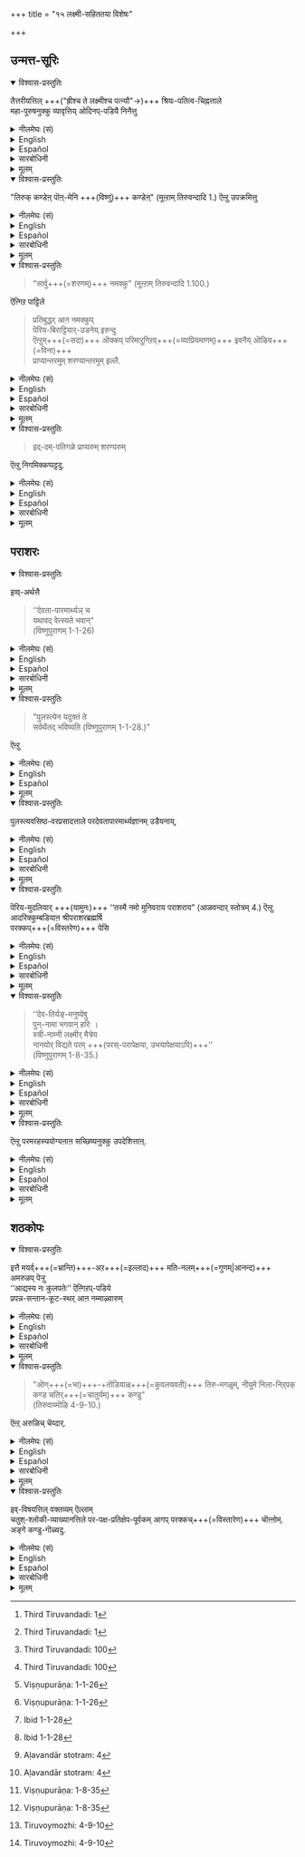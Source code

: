 +++
title = "१५ लक्ष्मी-सहिततया विशेषः"

+++
## उन्मत्त-सूरिः
<details open><summary>विश्वास-प्रस्तुतिः</summary>

तैत्तरीयत्तिल् +++("ह्रीश्च ते लक्ष्मीश्च पत्न्यौ"→)+++ श्रियः-पतित्व-चिह्नत्ताले  
महा-पुरुषनुक्कु व्यावृत्तिय् ओदिनप्-पडियै निनैत्तु
</details>

<details><summary>नीलमेघः (सं)</summary>

तैत्तिरीये +++("ह्रीश्च ते लक्ष्मीश्च पत्न्यौ"→)+++ श्रियः-पतित्वेन चिह्नेन  
परम-पुरुषस्य व्यावृत्तेर् आम्नान-प्रकारम् अनुसंधाय  
</details>

<details><summary>English</summary>

Having in mind the passage in Taittiriya  
which describes the Supreme Deity as being the Lord of Lakṣmī ,  
the Alwar understands that this description excludes other gods and exclaims:-
</details>

<details><summary>Español</summary>

Having in mind the passage in Taittiriya  
which describes the Supreme Deity as being the Lord of Lakṣmī ,  
the Alwar understands that this description excludes other gods and exclaims:-
</details>

<details><summary>सारबोधिनी</summary>

श्रियःपतित्वलिङ्गत्ताले परतत्वत्तुक्कु तैत्तिरीयत्तिले देवतान्तरव्यावृत्तियैच्चॊल्लुम् श्रुतियै अनुसरित्तु पेयाऴ्वारुम् श्रियःपतिये शरण्यनुम् प्राप्यनुमॆऩ्ऱु निष्कर्षित्तारॆऩ्गिऱार् तैत्तिरीयत्तिलित्यादिना । श्रियः पतित्वचिह्नत्ताले - ‘‘ह्रीश्च ते लक्ष्मीश्च पत्न्यौ’’ ऎऩ्गिऱ विडत्तिल् सॊऩ्ऩ लक्ष्मीपतित्वरूपमाऩ वडैयाळत्ताले; व्यावर्तकधर्मत्ताले यॆऩ्ऱबडि. महापुरुषनुक्कु - ‘‘वेदाहमेतं पुरुषं महान्तं’’ ऎऩ्ऱु कीऴनुवाकत्तिल् सॊऩ्ऩ परमपुरुषनुक्कु. व्यावृत्तियोदिनबडियै निनैत्तु - देवतान्तरव्यावृत्तिसॊऩ्ऩबडियै निनैत्तु. 
</details>

<details><summary>मूलम्</summary>

तैत्तरीयत्तिल् श्रियः पतित्वचिह्नत्ताले महापुरुषनुक्कु व्यावृत्तियोदिनप्पडियै निनैत्तु
</details>

<details open><summary>विश्वास-प्रस्तुतिः</summary>

"तिरुक् कण्डेऩ् पॊऩ्-मेनि +++(विष्णुं)+++ कण्डेऩ्" (मूऩ्ऱाम् तिरुवन्दादि 1.) ऎऩ्ऱु उपक्रमित्तु 
</details>

<details><summary>नीलमेघः (सं)</summary>

“71 श्रियम् अद्राक्षं हिरण्मय-विग्रहम् अद्राक्षम्" इत्य् उपक्रम्य 
</details>

<details><summary>English</summary>

"I have [^f247] seen Lakṣmī  
and the form of the Lord shining like gold on which she rests."
</details>

<details><summary>Español</summary>

"I have [^f247] seen Lakṣmī  
and the form of the Lord shining like gold on which she rests."
</details>

<details><summary>सारबोधिनी</summary>

तिरुक्कण्डेऩ् पॊन्मेनि कण्डेऩ् इति । ऎऩ्ऩाऴिवण्णन्बाल् - ऎनक्कु असाधारणस्वामियाय् समुद्रम्बोले श्यामळमाऩ देवताविशेषत्तिऩ् पक्कल्, मुदलिले तिरुवैक्कण्डेऩ् - अदावदु लक्ष्मियैक् कण्डेऩ्. अनन्तरम् ‘‘हिरण्मयः पुरुषः आदित्यवर्णमित्यादिगळिल् सॊल्लप्पट्ट पॊऩ् मेनि कण्डेऩ्; पॊऩ् - पॊन्बोले स्पृहणीयमाऩ, मेनि - दिव्यमङ्गळविग्रहत्तै, कण्डेनॆऩ्ऱबडि, ऎऩ्ऱुबक्रमित्तु - मूऩ्ऱाम् तिरुवन्दादियै आरम्बित्तु, 
</details>

<details><summary>मूलम्</summary>

"तिरुक्कण्डेऩ् पॊन्मेनि कण्डेऩ्" (मूऩ्ऱाम् तिरुवन्दादि 1.) ऎऩ्ऱु उपक्रमित्तु 
</details>

<details open><summary>विश्वास-प्रस्तुतिः</summary>

> "सार्वु+++(=शरणम्)+++ नमक्कु" (मूऩ्ऱाम् तिरुवन्दादि 1.100.) 

ऎऩ्गिऱ पाट्टिले 

> प्रतिबुद्धर् आऩ नमक्कुप्  
पॆरिय-बिराट्टियार्-उडनेय् इरुन्दु  
ऎऩ्ऱुम्+++(=सदा)+++ ऒक्कप् परिमाऱुगिऱव्+++(=व्याप्रियमाणम्)+++ इवनैय् ऒऴिय+++(=विना)+++  
प्राप्यान्तरमुम् शरण्यान्तरमुम् इल्लै. 
</details>

<details><summary>नीलमेघः (सं)</summary>

“72 शार्वुनमक्कु " ( अपाश्रयोऽस्माकम् ) इति गाथायाम्, 

> 'प्रतिबुद्धानाम् अस्माकं श्रीमहालक्ष्म्या सहावस्थाय  
> (रक्षणे ) व्याप्रियमाणम् इमं विना  
> प्राप्यान्तरं शरण्यान्तरं च नास्ति ; 
</details>

<details><summary>English</summary>

Beginning with this verse he concludes with the statement that 

> " for wise men it is only Bhagavān  
> who ever acts in conjunction with Lakṣmī  
> that is both refuge and goal." 

This he declares in the following verse :- 

> "Our refuge[^f248] is the goddess  
> residing in the beautiful lotus covered with honey,  
> who has long eyes and shines with a splendour  
> which throws into the shade the lightning seated in the black cloud  
> and who fascinates (with her beauty) the God armed with the discus  
> and wearing the garland of tulasi on his broad chest." 

</details>

<details><summary>Español</summary>

Beginning with this verse he concludes with the statement that 

> " for wise men it is only Bhagavān  
> who ever acts in conjunction with Lakṣmī  
> that is both refuge and goal." 

This he declares in the following verse :- 

> "Our refuge[^f248] is the goddess  
> residing in the beautiful lotus covered with honey,  
> who has long eyes and shines with a splendour  
> which throws into the shade the lightning seated in the black cloud  
> and who fascinates (with her beauty) the God armed with the discus  
> and wearing the garland of tulasi on his broad chest." 

</details>

<details><summary>सारबोधिनी</summary>

सार्वु नमक्कॆऩ्गिऱबाट्टिले - सार्वु नमक्कॆऩ्गिऱ समापनगाथैयिले, तण्डुऴाय्दार्वाऴ्वरैमार्बऩ् - कुळिर्न्द तिरुत्तुऴायैयुडैय पुष्पमालैवर्तिक्कुमदाय् पर्वतवद्विस्तीर्णमाऩ तिरुमार्बैयुडैय सर्वेश्वरनुम्, ताऩ् मयङ्गुम् - अवऩ् तानुम् मयङ्गुम्बडियाऩ, वण्दामरैनॆडुङ्गण् - विलक्षणतामरसदीर्घनेत्रैयाऩ, तेनमरुम्बूमेल् तिरु - मधुस्यन्दियाऩ कमलपुष्पत्तिल् वसिक्कुमवळानबिराट्टियुमे, नमक्कु - प्रतिबुद्धराऩ नमक्कु, ऎऩ्ऱुम् - आश्रयणीयदशैयिलुम् प्राप्यदशैयिलुम्, सार्वु - प्रतिसंबन्धियाऩ शरण्यमुम् प्राप्यमुम्, वेऱिल्लै यॆऩ्ऱबडि. इत्येतादृशार्थकमाऩ समापनगाथैयिले यॆऩ्ऱबडि. प्रतिबुद्धराऩ नमक्कु इति । पाट्टिल् नमक्कु ऎऩ्ऱुसॊऩ्ऩ अस्मच्छब्दम् सर्वनामशब्दमागैयाले भगवानुम् पिराट्टियुमे सर्वदा अपाश्रयमॆऩ्ऱु निष्कर्षिक्कुम्बडियाऩ बोधवत्परमागैयाले प्रतिबुद्धराऩ नमक्कु ऎऩ्ऱु विशेषित्तुच् चॊऩ्ऩदु. ऎऩ्ऱुमॊक्कप्परिमाऱुगिऱ - ऎक्कालत्तिलुम् तुल्यमागवे अनुग्रहम् पण्णुगिऱ. ऎऩ्ऱुम् सार्वु ऎन्बदाल् फलितमाऩ ववधारणत्तिनर्थत्तै मुदलिले काट्टुगिऱार् - इवनै यॊऴिय प्राप्यान्तरमुम् शरण्यान्तरमुमिल्लै इति । 
</details>

<details><summary>मूलम्</summary>

"सार्वु नमक्कु" (मूऩ्ऱाम् तिरुवन्दादि 1.100.) ऎऩ्गिऱ पाट्टिले प्रतिबुद्धराऩ नमक्कुप् पॆरियबिराट्टियारुडनेयिरुन्दु ऎऩ्ऱुमॊक्कप् परिमाऱुगिऱ विवनैयॊऴिय प्राप्यान्तरमुम् शरण्यान्तरमुमिल्लै. 
</details>

<details open><summary>विश्वास-प्रस्तुतिः</summary>

> इद्-दम्-पतिगळे प्राप्यरुम् शरण्यरुम् 

ऎऩ्ऱु निगमिक्कप्पट्टदु.  
</details>

<details><summary>नीलमेघः (सं)</summary>

> इमौ दम्पती एव प्राप्यौ शरण्यौ च' 

इति न्यगम्यत । 

</details>

<details><summary>English</summary>

The conclusion has been arrived at that this couple (Bhagavān and Śrī) are our goal of attainment and our refuge.
</details>

<details><summary>Español</summary>

The conclusion has been arrived at that this couple (Bhagavān and Śrī) are our goal of attainment and our refuge.
</details>

<details><summary>सारबोधिनी</summary>

अपाश्रयार्थकमाऩ सार्वु शब्दत्तिनर्थत्तै प्रकृतानुगुणमाग विवरिक्किऱार् - इत्दंपतिकळे प्राप्यरुम् शरण्यरुमॆऩ्ऱु निगमिक्कप् पट्टदु इति । इदनाल् प्रबन्धोपक्रमत्तिले ‘‘आकारिणस्तु विज्ञानमाकारज्ञानपूर्वकं । तेनाकारं श्रियं ज्ञात्वा’’ ऎऩ्गिऱबडिये स्वरूपनिरूपकधर्मङ्गळिल् प्रधानैयाऩ पिराट्टियै मुदलिले कण्डु भगवत्स्वरूपादिगळैप् परक्कप्पेसि उपसंहारत्तिल् अन्द श्रियःपतिये नमक्कु सार्वॆऩ्ऱु निगमनम् सॆय्दिरुप्पदाल् उपक्रमोपसंहारलिङ्गङ्गळाले इव्वाऴ्वार्, तिरुमङ्गैयाऴ्वारुम् पॆरियाऴ्वारुम् नीलमेघश्यामलरूपने परतत्त्वमॆऩ्ऱु निष्कर्षित्तदुबोल् श्रियःपतिये परतत्त्वमॆऩ्ऱु निष्कर्षित्तारॆऩ्ऩुमिडम् सुव्यक्तमागिऱदु.   
</details>

<details><summary>मूलम्</summary>

इद्दम्पतिगळे प्राप्यरुम् शरण्यरुम् ऎऩ्ऱु निगमिक्कप्पट्टदु.  
</details>

[^f247]: Third Tiruvandadi: 1

[^f248]: Third Tiruvandadi: 100

## पराशरः

<details open><summary>विश्वास-प्रस्तुतिः</summary>

इव्व्-अर्थत्तै 

> ‘‘देवता-पारमार्थ्यञ् च  
> यथावद् वेत्स्यते भवान्"  
> (विष्णुपुराणम् 1-1-26)
</details>

<details><summary>नीलमेघः (सं)</summary>

इममर्थं

> ‘‘देवता-पारमार्थ्यञ् च  
> यथावद् वेत्स्यते भवान्"  
> (विष्णुपुराणम् 1-1-26)

</details>

<details><summary>English</summary>

"You will[^f250] understand the truth about the Supreme Deity." 
</details>

<details><summary>Español</summary>

"You will[^f250] understand the truth about the Supreme Deity." 
</details>

<details><summary>सारबोधिनी</summary>

इद्दंपतिकळे शरण्यरुम् प्राप्यरुमॆऩ्ऩुमिडत्तै पराशरब्रह्मर्षियुम् अरुळिच् चॆय्दारॆऩ्गिऱार् इव्वर्थत्तै इत्यादिना । ‘‘देवतापारमार्थ्यं च यथावद्वेत्स्यते भवाऩ्’’ऎन्बदु पुलस्त्यरुडैय वरप्रदानवचनम्. ‘‘पुलस्त्येन यदुक्तं ते सर्वथैतद्भविष्यति’’ ऎन्बदु वसिष्ठरुडैय वरप्रदानवचनम्. 
</details>

<details><summary>मूलम्</summary>

इव्वर्थत्तै ‘‘देवतापारमार्थ्यञ्च यथावद्वेत्स्यते भवान्" (विष्णुपुराणम् 1-1-26)
</details>

<details open><summary>विश्वास-प्रस्तुतिः</summary>

> "पुलस्त्येन यदुक्तं ते  
> सर्वथैतद् भविष्यति (विष्णुपुराणम् 1-1-28.)” 

ऎऩ्ऱु
</details>

<details><summary>नीलमेघः (सं)</summary>

> "पुलस्त्येन यदुक्तं ते  
> सर्वथैतद् भविष्यति (विष्णुपुराणम् 1-1-28.)” 
</details>

<details><summary>English</summary>

"What Was[^f251] said to you by Pulastya will certainly become true."  
</details>

<details><summary>Español</summary>

"What Was[^f251] said to you by Pulastya will certainly become true."  
</details>

<details><summary>मूलम्</summary>

"पुलस्त्येन यदुक्तं ते सर्वथैतद्भविष्यति (विष्णुपुराणम् 1-1-28.)” ऎऩ्ऱु
</details>

<details open><summary>विश्वास-प्रस्तुतिः</summary>

पुलस्त्यवसिष्ठ-वरप्रसादत्ताले परदेवतापारमार्थ्यज्ञानम् उडैयनाय्, 
</details>

<details><summary>नीलमेघः (सं)</summary>

इति पुलस्त्यवसिष्ठप्रसादलब्ध-परदेवता-पारमार्थ्य-ज्ञानवान्,  
</details>

<details><summary>English</summary>

(This sage, Parāśara, obtained the knowledge concerning the Supreme Deity  
by the grace of Pulastya and Vasiṣṭa who gave him this boon.)
</details>

<details><summary>Español</summary>

(This sage, Parāśara, obtained the knowledge concerning the Supreme Deity  
by the grace of Pulastya and Vasiṣṭha who gave him this boon.)
</details>

<details><summary>सारबोधिनी</summary>

ऎऩ्ऱु - एतच्छ्लोकप्रतिपाद्यमाऩ, पुलस्त्यवसिष्ठवरप्रसादत्ताले परदेवतापारमार्थ्यज्ञानमुडैयनायिति । कालविशेषत्तिले पराशरब्रह्मर्षि, वसिष्ठर् तमक्कु पितामहनॆऩ्ऱुम्, तनक्कु पिदावाऩ शक्ति ऒरु राक्षसनाल् कॊल्लप्पट्टानॆऩ्ऱुम् वसिष्ठरिडत्तिले केट्टु कोपाविष्टराय् सर्वराक्षसर्गळैयुम् कॊल्ल निनैत्तु ऒरु यागविशेषत्तैप् पण्णुम्बोदु वसिष्ठभगवान् यागस्थलत्तिऱ्‌कु वन्दु पराशररैप् पार्त्तु, यारो ऒरु राक्षसऩ् उऩ् तगप्पनैक् कॊऩ्ऱदऱ्‌काग सर्वराक्षसर्गळैयुम् कॊल्वदु ब्रह्मवित्ताऩ उनक्कुत्तगादॆऩ्ऱु सॊऩ्ऩवुडऩ्, अवर् यागसंरंभत्तिनिऩ्ऱुम् झटिति उपरतराग, अदैक् कण्ड अप्पोदु अङ्गु वन्द पुलस्त्यभगवान् ‘‘देवतापारमार्थ्यं च’’ इत्यादि वचनत्तै प्रसादित्तार्. अप्पोदु वसिष्ठभगवानुम् इन्द वरप्रदानत्तैक् केट्टु ‘‘पुलस्त्येन’’ इत्यादियाल् पुलस्त्यानुगृहीतं यद्देवतापारमार्थ्यादिवेदनं एतत्सर्वं तव भविष्यति ऎऩ्ऱु अनुग्रहित्तार् ऎऩ्गिऱ विष्णुपुराणकथैयै इङ्गे अनुसन्धिप्पदु.  
इप्पडि इवरै उभयवरप्रसादलब्धज्ञानरॆऩ्ऱदाल् इतरमहर्षिकळैक् काट्टिलुमिवर् उत्कृष्टतमरॆऩ्ऱुम्, इवररुळिच्चॆय्ददॆल्लाम् परमार्थतममॆऩ्ऱुम् ज्ञापिक्कप्पट्टदु.
</details>

<details><summary>मूलम्</summary>

पुलस्त्यवसिष्ठ-वरप्रसादत्ताले परदेवतापारमार्थ्यज्ञानमुडैयनाय्, 
</details>

<details open><summary>विश्वास-प्रस्तुतिः</summary>

पॆरिय-मुदलियार् +++(यामुनः)+++ ‘‘तस्मै नमो मुनिवराय पराशराय” (आळवन्दार् स्तोत्रम् 4.) ऎऩ्ऱु आदरिक्कुम्बडियाऩ श्रीपराशरब्रह्मर्षि  
परक्कप्+++(=विस्तरेण)+++ पेसि 
</details>

<details><summary>नीलमेघः (सं)</summary>

श्रीभगवद्यासुनपादैः "85 तस्मै नमो मुनिवराय पराशराय" इत्याद्रियमाणः श्री-पराशरब्रह्मर्पिर् विस्तरेण प्रतिपाद्य, 
</details>

<details><summary>English</summary>

Our great ācārya , ŚrīYamunamuni, also speaks of Parāśara with the greatest regard in 'I bow to Parāśara[^f252] the best of sages." 

</details>

<details><summary>Español</summary>

Our great ācārya , ŚrīYamunamuni, also speaks of Parāśara with the greatest regard in 'I bow to Parāśara[^f252] the best of sages." 
</details>

<details><summary>सारबोधिनी</summary>

इवरुक्कु वेऱु विशेषत्तैयुम् काट्टुगिऱार् पॆरियमुदलियार् इत्यादिना । पॆरियमुदलियार् - आळवन्दार्. ऎऩ्ऱादरिक्कुम्बडियाऩ - मुनिवररॆऩ्ऱु नमस्कारपूर्वकमाग आदरिक्कुम्बडियाऩ. इदनाल् इतरमहर्षिकळैक्काट्टिलुम् इवरुक्कु नम् पूर्वाचार्यादरणरूपमाऩ उत्कर्षम् सॊल्लप्पट्टदु. इदु श्रीभाष्यत्तिल् पुलस्त्यवसिष्ठवरप्रसादलब्धपरदेवतापारमार्थ्यज्ञानवतो भगवतः पराशरात्’’ ऎऩ्गिऱ भाष्यकारादरणत्तुक्कु मुपलक्षणम्. 

पराशरब्रह्मर्षि इति । इङ्गु ब्रह्मर्षि ऎऩ्गिऱ पदम् ब्रह्मसाक्षात्कारवत्तैयैच् चॊल्लुगिऱदु. परक्कप्पेसि इति । इव्वर्थत्तै परक्कप्पेसि ऎऩ्ऱन्वयम्. ‘‘नित्यैवेषा जगन्माता विष्णोश्श्रीरनपायिनी’’ ऎऩ्ऱु प्राप्यप्रापकदशैयिलिवळुक्कु अनपायत्वम् सॊल्लि ‘‘यथा सर्वगतो विष्णुः’’ इत्यादियाले समानधर्मत्वत्तै युपपादित्तु ऎऩ्ऱबडि.
</details>

<details><summary>मूलम्</summary>

पॆरियमुदलियार् ‘‘तस्मै नमो मुनिवराय पराशराय” (आळवन्दार् स्तोत्रम् 4.) ऎऩ्ऱु आदरिक्कुम्बडियाऩ श्रीपराशरब्रह्मर्षि परक्कप् पेसि 
</details>

<details open><summary>विश्वास-प्रस्तुतिः</summary>

> ‘‘देव-तिर्यङ्-मनुष्येषु  
> पुन्-नामा भगवान् हरिः ।  
> स्त्री-नाम्नी लक्ष्मीर् मैत्रेय  
> नानयोर् विद्यते परम् +++(परस्-परापेक्षया, उभयापेक्षयाऽपि)+++’’  
> (विष्णुपुराणम् 1-8-35.)
</details>

<details><summary>नीलमेघः (सं)</summary>

> ‘‘देव-तिर्यङ्-मनुष्येषु  
> पुन्नामा भगवान् हरिः ।  
> स्त्रीनाम्नी लक्ष्मीर् मैत्रेय  
> नानयोर्विद्यते परम् +++(परस्-परापेक्षया, उभयापेक्षयाऽपि)+++’’  
> (विष्णुपुराणम् 1-8-35.)

</details>

<details><summary>English</summary>

“To all beings,[^f249] gods, men and animals,  
all that is masculine is Bhagavān, Hari,  
and all that is feminine is Lakṣmī, O Maitreya,  
and there is no one other than they," 

</details>

<details><summary>Español</summary>

“To all beings,[^f249] gods, men and animals,  
all that is masculine is Bhagavān, Hari,  
and all that is feminine is Lakṣmī, O Maitreya,  
and there is no one other than they," 
</details>

<details><summary>सारबोधिनी</summary>

देवतीर्यगिति । देवतिर्यङ्मनुष्यसमुदायरूपमाऩ जगत्तिल् पुऩ्ऩामा सर्वोऽपि भगवाऩाऩ हरिः ।  हरेर्विभूतिरित्यर्थः । स्त्रीनाम्नी सर्वापि लक्ष्मीः । लक्ष्म्याः विभूतिरित्यर्थः । अतः अनयोः परं – वेऱानदु, इवर्गळुडैय विभूतियल्लाददु ऒऩ्ऱुमिल्लै यॆऩ्ऱबडि. इप्पडि इवरुक्कुम् सर्वविभूतिकत्वम् सॊल्लुगैयाल् इवर्गळे परदेवतैयॆऩ्ऱुम्, प्राप्यरॆऩ्ऱुम्, शरण्यरॆऩ्ऱुम् सॊल्लित् तागिऱदु. ऎऩ्ऱु - इवर्गळे सर्वविभूतिमान्गळ् इवर्गळुक्कु विभूतियल्लाददु इल्लैयॆऩ्ऱु.
</details>

<details><summary>मूलम्</summary>

‘‘देवतिर्यङ्मनुष्येषु पुन्नामा भगवान् हरिः । स्त्रीनाम्नी लक्ष्मीर्मैत्रेय नानयोर्विद्यते परम्’’ (विष्णुपुराणम् 1-8-35.)
</details>

<details open><summary>विश्वास-प्रस्तुतिः</summary>

ऎऩ्ऱु परमरहस्ययोग्यऩाऩ सच्छिष्यनुक्कु उपदेशित्ताऩ्. 
</details>

<details><summary>नीलमेघः (सं)</summary>

इति परमरहस्य योग्याय सच्छिष्यायोपदिदेश ।
</details>

<details><summary>English</summary>

This truth regarding the Supreme Deity was taught at great length by the great sage, Parāśara, to his worthy disciple who was fit to receive the great spiritual secrets, in the above (following) śloka
</details>

<details><summary>Español</summary>

This truth regarding the Supreme Deity was taught at great length by the great sage, Parāśara, to his worthy disciple who was fit to receive the great spiritual secrets, in the above (following) śloka
</details>

<details><summary>सारबोधिनी</summary>

परमरहस्ययोग्यऩाऩ सच्छिष्यनुक्कुपदेशित्तानिति । पराशररिडत्तिलेये सामान्यविशेषशास्त्रङ्गळै अभ्यसित्तु पराशररालेये ‘‘मैत्रेय! कथयिष्यन्ति त्वामन्येनाकृतश्रमं’’ ऎऩ्ऱु श्लाघिक्कप्पट्टुम्, अत एव परमरहस्ययोग्यनायुमुळ्ळ मैत्रेयरुक्कु उपदेशित् तानॆऩ्ऱबडि.  
</details>

<details><summary>मूलम्</summary>

ऎऩ्ऱु परमरहस्ययोग्यऩाऩ सच्छिष्यनुक्कु उपदेशित्ताऩ्. 
</details>

## शठकोपः

<details open><summary>विश्वास-प्रस्तुतिः</summary>

इत्तै मयर्व्+++(=भ्रान्ति)+++-अऱ+++(=इल्लाद)+++ मति-नलम्+++(=गुणम्|आनन्द)+++ अमरुळप् पॆऱ्ऱु  
‘‘आद्यस्य नः कुलपतेः’’ ऎऩ्गिऱप्-पडिये  
प्रपन्न-सन्तान-कूट-स्थर् आऩ नम्माऴ्वारुम् 
</details>

<details><summary>नीलमेघः (सं)</summary>

इममर्थम् अज्ञानराहित्येन ज्ञानभक्ती अनुग्रहेण प्राप्तवान्  
“आद्यस्य नः कुलपतेः" इत्य्-उक्तरीत्या प्रपन्न-जन-संतान-कूट-स्थः श्री-शष्कोप-सूरिर् अपि  
</details>

<details><summary>English</summary>

And Nammāḻvār, who received the gift of knowledge free from all delusion and bhakti from Bhagavān  
and who occupies the highest place in the line of those who have performed prapatti,  
has stated the same truth  
(namely, that Lakṣmī  should also be considered along with Bhagavān as our refuge and our goal):  
</details>

<details><summary>Español</summary>

And Nammāḻvār, who received the gift of knowledge free from all delusion and bhakti from Bhagavān  
and who occupies the highest place in the line of those who have performed prapatti,  
has stated the same truth  
(namely, that Lakṣmī  should also be considered along with Bhagavān as our refuge and our goal):  
</details>

<details><summary>सारबोधिनी</summary>

नम्माऴ्वारुम् इप्पडिये अरुळिच्चॆय्दारॆऩ्गिऱार् इत्तै मयर्वऱ मदि नलमित्यादिना । इत्तै - इद्दंपतिकळे प्राप्यरुम् शरण्यरुमॆऩ्ऩुमिव्वर्थत्तै. आऴ्वार्गळिल् नम्माऴ्वार्क्कु उळ्ळ एऱ्ऱत्तै यरुळिच्चॆय्गिऱार् मयर्वऱ मदि नलमरुळप्पॆऱ्ऱु इति । मयर्वु - अज्ञानम्, अऱ - पोगुम्बडियाय्, गर्भत्तिले तुडङ्गि अज्ञानगन्धमिल्लादबडि यॆऩ्गै. मदि - ज्ञानत्तैयुम्, नलम् - भक्तियैयुम्, अरुळप्पॆऱ्ऱु - सर्वेश्वरऩ् ताने तऩ् कृपैयाले प्रसादिक्कप्पॆऱ्ऱु, इदै मुदऱ्‌पाट्टिले इव्वाऴ्वार् सॊल्लुगैयाले मऱ्ऱ आऴ्वारैक् काट्टिलुमिवरुक्कु अभ्यर्हितत्वम् तोऩ्ऱुगिऱदु.  
प्रपन्नसन्तानेति । नाथमुनिप्रभृतिकळाऩ प्रपन्नपरंपरैक्कु कूटस्थराऩ ‘‘आद्यस्य नः कुलपतेः’’ ऎऩ्गिऱबडि आद्यभूतराऩ, इदनाल् प्रपन्नर्गळुक्कॆल्लाम् कूटस्थवचनम् मिगवुमादरणीयमॆऩ्ऱु ज्ञापितमागिऱदु.  
</details>

<details><summary>मूलम्</summary>

इत्तै मयर्वऱ मदि नलमरुळप्पॆऱ्ऱु ‘‘आद्यस्य नः कुलपतेः’’ ऎऩ्गिऱप्पडिये प्रपन्नसन्तानकूटस्थराऩ नम्माऴ्वारुम् 
</details>

<details open><summary>विश्वास-प्रस्तुतिः</summary>

> "ऒण्+++(=भा)+++-+तॊडियाळ्+++(=कुवलयवती)+++ तिरु-मगळुम्, नीयुमे निला-निऱ्‌पक्  
> कण्ड चतिर्+++(=चातुर्यम्)+++ कण्डु"  
> (तिरुवाय्मॊऴि 4-9-10.) 

ऎऩ्ऱ् अरुळिच् चॆय्दार्. 
</details>

<details><summary>नीलमेघः (सं)</summary>

“88 उज्ज्वलाग्रहस्त-वलयायां श्रियां,  
त्वयि चाधिवसतोर् दृश्यं चातुर्यं दृष्टा "  
इत्ऒण्-मैनुजग्राह । 
</details>

<details><summary>English</summary>

"You have[^f253] enabled me to have a vision of Thyself and Thy consort (Lakṣmī ) with the shining bracelets, standing together."
</details>

<details><summary>Español</summary>

"You have[^f253] enabled me to have a vision of Thyself and Thy consort (Lakṣmī ) with the shining bracelets, standing together."
</details>

<details><summary>सारबोधिनी</summary>

ऒण्डॊडियाळित्यादि । ऒण् - उज्ज्वलमाऩ, तॊडियाळ् - हस्ताभरणङ्गळैयुडैयवळाऩ, तिरुमगळुम् - लक्ष्मियॆऩ्गिऱ युवदियुम्, नीयुमे - सर्वेश्वरऩाऩ नीयुमे, निलानिऱ्‌प - स्वतन्त्रमाऩ वेऱु वस्तुवऩ्ऱिक्के नीङ्गळ् इरुवरुमे ईश्वरर्गळाग निऱ्‌कुम्बडियै, कण्डसदिर् - नी पार्त्तुवैत्त सामर्थ्यत्तै, अदावदु नित्यसूरिकळोडु तुल्यानुभाव्यमाग सर्वात्माक्कळुक्कुम् नी अनादियाग संकल्पित्तुवैत्त पुरुषार्थत्तै यॆऩ्ऩबडि. कण्डु - नाऩ् साक्षात्करित्तु. इप्पडि नीङ्गळिरुवरुमे ईश्वरत्वेन निऱ्‌कुम् निलैयैक् कण्डेनॆऩ्ऱदाले इव्विरुवरुमे प्राप्यरॆऩ्ऱुम् शरण्यरॆऩ्ऱुम् इदिल् निष्कर्षिक्कप्पट्टदॆऩ्ऱु करुत्तु. 
</details>

<details><summary>मूलम्</summary>

"ऒण्डॊडियाळ् तिरुमगळुम् नीयुमे निलानिऱ्‌पक्कण्ड सदिर्गण्डु" (तिरुवाय्मॊऴि 4-9-10.) ऎऩ्ऱरुळिच्चॆय्दार्. 
</details>

<details open><summary>विश्वास-प्रस्तुतिः</summary>

इव्-विषयत्तिल् वक्तव्यम् ऎल्लाम्  
चतुश्-श्लोकी-व्याख्यानत्तिले पर-पक्ष-प्रतिक्षेप-पूर्वकम् आगप् परक्कच्+++(=विस्तारेण)+++ चॊऩ्ऩोम्.  
अङ्गे कण्डु-गॊळ्वदु.
</details>

<details><summary>नीलमेघः (सं)</summary>

अत्र विषये वक्तव्यं सर्वम् अपि चतुः-श्लोकी-व्याख्याने  
पर-पक्ष-प्रतिक्षेपपूर्वकं विस्तरेणावोचाम ।  
तत्रैव द्रष्टव्यम् ॥ 
</details>

<details><summary>English</summary>

We have already stated all that should be said in this connection in our commentary on The Four śloka s (of Yāmunācārya)  
with a refutation of the views of opponents  
and refer the reader to the same.
</details>

<details><summary>Español</summary>

We have already stated all that should be said in this connection in our commentary on The Four śloka s (of Yāmunācārya)  
with a refutation of the views of opponents  
and refer the reader to the same.
</details>

<details><summary>सारबोधिनी</summary>

इप्पडि इरुवरुमे ईश्वरर्गळॆऩ्ऱुम् उपायभूतर्गळॆऩ्ऱुम् निष्कर्षित्ताल् ईश्वरद्वित्वोपायद्वित्वादिप्रसङ्गमुम्, पिराट्टिक्कु पारतन्त्र्यम् सॊल्लुगिऱ प्रमाणविरोधमुम् वरुमॆऩ्ऱु वादिगळ् सॊल्लुम् पूर्वपक्षङ्गळुक्कु समाधानम् सॊल्लवेण्डावोवॆऩ्ऩ वरुळिच्चॆय्गिऱार् इव् विषयत्तिल् वक्तव्यमॆल्लामित्यादिना । चतुश्लोकीव्याख्यानत्तिले - आळवन्दाराल् लक्ष्मीविषयमाग अरुळिच्चॆय्यप्पट्ट ‘‘कान्तस्ते’’ इत्यादिश्लोकचतुष्टयव्याख्यानत्तिले, परपक्षप्रतिक्षेपपूर्वकमाग परक्कच्चॊऩ्ऩोम् अङ्गे कण्डुगॊळ्वदु - इङ्गु रहस्यत्रयव्याख्यानत्तिलेये नमक्कु नोक्कागैयालुम् इङ्गु प्रसक्तमाऩ पूर्वपक्षादि कळुक्कु चतुश्लोकीव्याख्यानत्तिल् पूर्वमेव खण्डनम् सॊल्लप्पट्टिरुप्पदाल् पुनरपि इन्द ग्रन्थत्तिल् अदै विस्तरिक्किऱोमल्लोम्. बुद्धिमान्गळ् लोकप्रसिद्धमाऩ चतुश्लोकीभाष्यत्तिलेये तिनैवडङ्गत् तॆळियलामॆऩ्ऱु करुत्तु.  
</details>

<details><summary>मूलम्</summary>

इव्विषयत्तिल् वक्तव्यमॆल्लाम् चतुश्श्लोकीव्याख्यानत्तिले परपक्षप्रतिक्षेपपूर्वकमागप् परक्कच्चॊऩ्ऩोम्. अङ्गे कण्डुगॊळ्वदु.
</details>

[^f249]: Viṣṇupurāṇa: 1-8-35

[^f250]: Viṣṇupurāṇa: 1-1-26

[^f251]: Ibid 1-1-28

[^f252]: Aḷavandār stotram: 4

[^f253]: Tiruvoymozhi: 4-9-10

